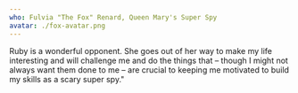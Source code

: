 ```yaml
---
who: Fulvia "The Fox" Renard, Queen Mary's Super Spy
avatar: ./fox-avatar.png
---
```


Ruby is a wonderful opponent. She goes out of her way to make my life interesting and will challenge me and do the things that – though I might not always want them done to me – are crucial to keeping me motivated to build my skills as a scary super spy."
